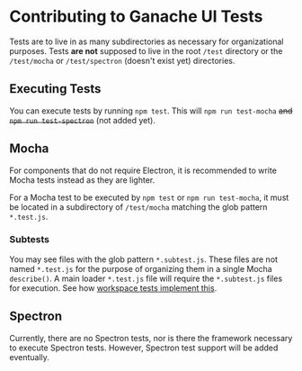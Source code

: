 # Contributing to Ganache UI Tests

Tests are to live in as many subdirectories as necessary for organizational purposes. Tests **are not** supposed to live in the root `/test` directory or the `/test/mocha` or `/test/spectron` (doesn't exist yet) directories.

## Executing Tests
You can execute tests by running `npm test`. This will `npm run test-mocha` ~~and `npm run test-spectron`~~ (not added yet).

## Mocha
For components that do not require Electron, it is recommended to write Mocha tests instead as they are lighter.

For a Mocha test to be executed by `npm test` or `npm run test-mocha`, it must be located in a subdirectory of `/test/mocha` matching the glob pattern `*.test.js`.

### Subtests
You may see files with the glob pattern `*.subtest.js`. These files are not named `*.test.js` for the purpose of organizing them in a single Mocha `describe()`. A main loader `*.test.js` file will require the `*.subtest.js` files for execution. See how [workspace tests implement this](mocha/workspaces/workspaces.test.js).

## Spectron
Currently, there are no Spectron tests, nor is there the framework necessary to execute Spectron tests. However, Spectron test support will be added eventually.
